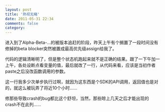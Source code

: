 ```yaml
---
layout: post
title: '熟视无睹'
date: 2011-05-31 22:34
comments: false
category: 
---
```

    

进入到了Alpha-Beta-…的被版本追赶的阶段，昨天上午有个搁置了一段时间没有修掉的beta blocker突然被置成最高优先级assign给我了。

代码的逻辑清晰明了，但是整个状态机跑起来就不是正确的结果。跟了一下午加一上午，各处设断点看变量的值，最后就改了一行，从代码来看，应该是当初作者paste之后没改函数调用的参数。

这一行我多少次单步执行过啊，就因为这东西是个SDK的API调用，返回值也是对的，就这么被玩弄了将近10个小时……

修那些导致crash的bug都比这个舒坦，当然，那些晾上几天之后才能出现的crash不在此列……
